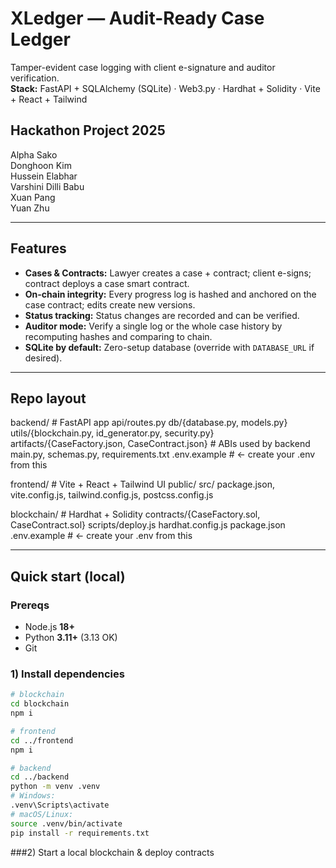 # XLedger — Audit-Ready Case Ledger
Tamper-evident case logging with client e-signature and auditor verification.  
**Stack:** FastAPI + SQLAlchemy (SQLite) · Web3.py · Hardhat + Solidity · Vite + React + Tailwind
## Hackathon Project 2025 

Alpha Sako  
Donghoon Kim  
Hussein Elabhar  
Varshini Dilli Babu  
Xuan Pang  
Yuan Zhu  

---

## Features
- **Cases & Contracts:** Lawyer creates a case + contract; client e-signs; contract deploys a case smart contract.
- **On-chain integrity:** Every progress log is hashed and anchored on the case contract; edits create new versions.
- **Status tracking:** Status changes are recorded and can be verified.
- **Auditor mode:** Verify a single log or the whole case history by recomputing hashes and comparing to chain.
- **SQLite by default:** Zero-setup database (override with `DATABASE_URL` if desired).

---

## Repo layout
backend/ # FastAPI app
api/routes.py
db/{database.py, models.py}
utils/{blockchain.py, id_generator.py, security.py}
artifacts/{CaseFactory.json, CaseContract.json} # ABIs used by backend
main.py, schemas.py, requirements.txt
.env.example # ← create your .env from this

frontend/ # Vite + React + Tailwind UI
public/
src/
package.json, vite.config.js, tailwind.config.js, postcss.config.js

blockchain/ # Hardhat + Solidity
contracts/{CaseFactory.sol, CaseContract.sol}
scripts/deploy.js
hardhat.config.js
package.json
.env.example # ← create your .env from this

---

## Quick start (local)

### Prereqs
- Node.js **18+**
- Python **3.11+** (3.13 OK)
- Git

### 1) Install dependencies
```bash
# blockchain
cd blockchain
npm i

# frontend
cd ../frontend
npm i

# backend
cd ../backend
python -m venv .venv
# Windows:
.venv\Scripts\activate
# macOS/Linux:
source .venv/bin/activate
pip install -r requirements.txt
```

###2) Start a local blockchain & deploy contracts

